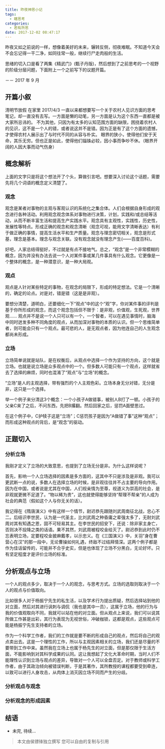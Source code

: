 ```yaml
---
title: 昨夜神思小记
tags:
  - 瞎思考
categories:
  - 若有所思
date: 2017-12-02 08:47:17
---
```


昨夜又如之前说的一样，想像着美好的未来，辗转反侧，彻夜难眠。不知道今天会不会忘记得一干二净，如同往常一般，继续行尸走肉般的生活。

思绪的切入口是看了两集《精武门》(甄子丹版)，然后想到了之前思考的一个视野的阶级分层问题，下面附上一个之前写下的议题开篇。

－－ 2017 年 9 月
<!-- more -->

## 开篇小叙

清明节放假 在家里
2017/4/3
一直以来都想要写一个关于农村人见识方面的思考笔记，却一直没有去写。一方面是懒的动笔，另一方面是认为这个东西一直都是被大家所忌讳的。
不为其他，只因为有太多的认知范围方面的缺限，困挠着农村人的见识，这不是一个人的错，或者说这并不是错。因为正是有了这个方面的遗憾，才使得农村人展示出了与时代不同的从容与朴实。
眼界的狭小，使得他们安于天命，其乐无穷。但也正是如此，使得他们锱铢必较，因小事而争吵不休。（眼界开阔的人因大事而动气伤身）

## 概念解析

上面的文字只是将这个想法开了个头，算做引言吧。想要深入讨论这个话题，需要先将几个词语的概念定义清楚了。

### 观念

观念是某者对事物的主观与客观认识的系统化之集合体。人们会根据自身形成的观念进行各种活动。利用观念观念体系对事物进行决策，计划，实践和/或总结等活动，从而不断丰富生活和提高生产实践水平。观念具有主观性，实践性，历史性，发展性等特点。形成正确的观念和观念清晰（观念可视，能用文字清晰表达）有利于做正确的事情，提高生活水平和生产质量。观念与理念密切相关，观念是形式基，理念是基本。理念与观念关联。没有观念就没有理念产生(——百度百科)。

好吧，人家总结得挺好，不过就是有点不接地气。总之，“观念”是一个非常模糊的概念，因为并没有办法去说一个人对某件事或某几件事具有什么观念。它更像是一个整体的概念，是一种潜意识，是一种大局观。

### 观点

观点是人针对某些特定的事物，在观念的局限下，形成的特定想法。它是一个清晰的，确定的论点。对是对，错是错（这是是非观）。

要想分清楚，道明白，还要细化一下“观点”中的这个“观”字，你对某件事的评判是基于你所形成的观念，而这个观念包括但不限于：是非观，价值观，生死观，世界观……
观点并不是说一个人只可以有一个，一个智者，可以在遇见事情时，脑海中同时迸发多种不同角度的观点，从而加深对事物的本质的认识。但一个思维简单者，则可能会只有一个观点。最可悲的人，是无观点者，因为他连自己的人生观念都尚未形成。

### 立场

立场简单说就是站队，是在权衡后，从观点中选择一个作为坚持的方向，这个就是立场。也就是说立场是众多观点中的一个。但多数人可能只有一个观点，这样就省去了选择的麻烦，同时也混淆了“观点”与“立场”的概念。

“立场”是人的主观选择，带有强烈的个人主观色彩。立场本身无分对错，无分是非，这只是一个选择。

举一个例子来分清这3个概念：一个小孩子A做错事，被别人B打了一顿。小孩子的父亲C来了之后，不问东西，先把B撂翻。然后回家之后，惩罚A面壁思过。

在这个例子中，C护犊子这是“立场”；C惩罚孩子是因为“A做错了事”这种“观点”；而形成这种观点的背后，是“观念”的驱动。

## 正题切入

### 分析立场

我刚才定义了立场的大致意思，也提到了立场无分是非。为什么这样说呢？

首先，影响一个人立场选择的因素是多方面的，这其中不只是涉及是非观。我可以更武断一点的说，多数人在选择立场的时候，是非观往往并不占主要的导向作用。因为在中国，或者说是尤其在中国，人们视亲情为至尊，视道义为崇高的社会，是非观就更微不足道了。“物以稀为贵”，这也就使得能够坚持“帮理不帮亲”的人成为社会的典范（假如这个人与你无关的话）。

我记得在《隋唐演义》中有这样一个情节，尉迟恭先跟随刘武周南征北战，忠心不二。后结识李世民，认为是一代圣主，比刘武周之种昏庸之辈强太多了，无耐刘武周对其有知遇之恩，固不可轻易其主。在李世民的招安下，还说：除非家主身亡，否则决不投降之类的话语。果不其然，刘武周被程咬金给灭了。尉迟恭到此时仍不忘表明立场，定要程咬金披麻戴孝，以示忠义。在《三国演义》中，关羽“身在曹营心在汉”的那一段中，无论曹操如何礼遇，终敌不过结拜情深。这两个例子都是作为佳话留传的，可能并不合乎史实，但是也体现了立场不分黑白，无论好坏。只有坚定程度才是评价立场的标准。

## 分析观点与立场

一个人的观点多少，取决于一个人的观念，与思考方式。立场的选取则取决于一个人的观点与价值取向。

比如很多人对于杨振宁先生的私生活，以及学术行为提出质疑，然后选择站到他的对立面，然后对其进行讽刺与调侃（我也是其中一员），这属于立场，他的行为与我的价值观取向不同，我就可以站在他的对立面。但从观点上来说，我们可以说其所做工作甚是出彩，其行为表现为无视世俗，冲破枷锁，这都是观点，这些观点可能是杨振宁先生支持者的立场。

作为一个科学工作者，我们的工作就是要不断的形成自己的观点，然后将自己的观点卖出去。这是一个理性的工作，所以与主观因素相关的立场，我们还是尽量的不要带到工作中来。虽然我在立场上也属于杨先生的对立面，但是那仅限于生活方面，不能影响到对其科学成果的认同。这让我想起了文化大革命时期，当时人们不能理性认识到立场与观点的差异，导致对一个人可以全盘否定。对于教师或科学工作者，由于其政治倾向被错误判断，于是其著作，其所教授的课程都要受到牵连，以致可以进行人身攻击，从肉体上消灭因立场不同而产生的分歧。

### 分析观点与观念

### 分析观念的形成因素

## 结语

* 未完, 待续... 

> 本文由侯镖锋独立撰写
> 您可以自由的复制与引用
